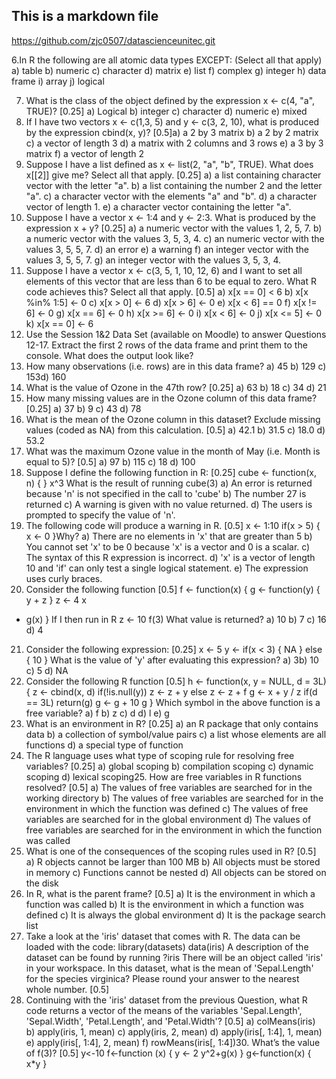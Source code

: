  ## This is a markdown file
 https://github.com/zjc0507/datascienceunitec.git


6.In R the following are all atomic data types EXCEPT: (Select all that apply) 
a) table
b) numeric
c) character
d) matrix
e) list
f) complex
g) integer
h) data frame
i) array
j) logical

7. What is the class of the object defined by the expression x <- c(4, "a", TRUE)? [0.25]
a) Logical
b) integer
c) character
d) numeric
e) mixed
8. If I have two vectors x <- c(1,3, 5) and y <- c(3, 2, 10), what is produced by the expression
cbind(x, y)? [0.5]a) a 2 by 3 matrix
b) a 2 by 2 matrix
c) a vector of length 3
d) a matrix with 2 columns and 3 rows
e) a 3 by 3 matrix
f) a vector of length 2
9. Suppose I have a list defined as x <- list(2, "a", "b", TRUE). What does x[[2]] give me? Select all
that apply. [0.25]
a) a list containing character vector with the letter "a".
b) a list containing the number 2 and the letter "a".
c) a character vector with the elements "a" and "b".
d) a character vector of length 1.
e) a character vector containing the letter "a".
10. Suppose I have a vector x <- 1:4 and y <- 2:3. What is produced by the expression x + y? [0.25]
a) a numeric vector with the values 1, 2, 5, 7.
b) a numeric vector with the values 3, 5, 3, 4.
c) an numeric vector with the values 3, 5, 5, 7.
d) an error
e) a warning
f) an integer vector with the values 3, 5, 5, 7.
g) an integer vector with the values 3, 5, 3, 4.
11. Suppose I have a vector x <- c(3, 5, 1, 10, 12, 6) and I want to set all elements of this vector that
are less than 6 to be equal to zero. What R code achieves this? Select all that apply. [0.5]
a) x[x == 0] < 6
b) x[x %in% 1:5] <- 0
c) x[x > 0] <- 6
d) x[x > 6] <- 0
e) x[x < 6] == 0
f) x[x != 6] <- 0
g) x[x == 6] <- 0
h) x[x >= 6] <- 0
i) x[x < 6] <- 0
j) x[x <= 5] <- 0
k) x[x == 0] <- 6
12. Use the Session 1&2 Data Set (available on Moodle) to answer Questions 12-17.
Extract the first 2 rows of the data frame and print them to the console. What does the output
look like?
13. How many observations (i.e. rows) are in this data frame?
a) 45
b) 129
c) 153d) 160
14. What is the value of Ozone in the 47th row? [0.25]
a) 63
b) 18
c) 34
d) 21
15. How many missing values are in the Ozone column of this data frame? [0.25]
a) 37
b) 9
c) 43
d) 78
16. What is the mean of the Ozone column in this dataset? Exclude missing values (coded as NA)
from this calculation. [0.5]
a) 42.1
b) 31.5
c) 18.0
d) 53.2
17. What was the maximum Ozone value in the month of May (i.e. Month is equal to 5)? [0.5]
a) 97
b) 115
c) 18
d) 100
18. Suppose I define the following function in R: [0.25]
cube <- function(x, n) {
}
x^3
What is the result of running
cube(3)
a) An error is returned because 'n' is not specified in the call to 'cube'
b) The number 27 is returned
c) A warning is given with no value returned.
d) The users is prompted to specify the value of 'n'.
19. The following code will produce a warning in R. [0.5]
x <- 1:10
if(x > 5) {
x <- 0
}Why?
a) There are no elements in 'x' that are greater than 5
b) You cannot set 'x' to be 0 because 'x' is a vector and 0 is a scalar.
c) The syntax of this R expression is incorrect.
d) 'x' is a vector of length 10 and 'if' can only test a single logical statement.
e) The expression uses curly braces.
20. Consider the following function [0.5]
f <- function(x) {
g <- function(y) {
y + z
}
z <- 4 x
+ g(x)
}
If I then run in R
z <-
10 f(3)
What value is returned?
a) 10
b) 7
c) 16
d) 4
21. Consider the following expression: [0.25]
x <- 5
y <- if(x < 3) {
NA
} else {
10
}
What is the value of 'y' after evaluating this expression?
a) 3b) 10
c) 5
d) NA
22. Consider the following R function [0.5]
h <- function(x, y = NULL, d = 3L) {
z <- cbind(x,
d) if(!is.null(y))
z <- z + y
else
z <- z + f
g <- x + y / z
if(d == 3L)
return(g)
g <- g + 10
g
}
Which symbol in the above function is a free variable?
a) f
b) z
c) d
d) l
e) g
23. What is an environment in R? [0.25]
a) an R package that only contains data
b) a collection of symbol/value pairs
c) a list whose elements are all functions
d) a special type of function
24. The R language uses what type of scoping rule for resolving free variables? [0.25]
a) global scoping
b) compilation scoping
c) dynamic scoping
d) lexical scoping25. How are free variables in R functions resolved? [0.5]
a) The values of free variables are searched for in the working directory
b) The values of free variables are searched for in the environment in which the function
was defined
c) The values of free variables are searched for in the global environment
d) The values of free variables are searched for in the environment in which the function was
called
26. What is one of the consequences of the scoping rules used in R? [0.5]
a) R objects cannot be larger than 100 MB
b) All objects must be stored in memory
c) Functions cannot be nested
d) All objects can be stored on the disk
27. In R, what is the parent frame? [0.5]
a) It is the environment in which a function was called
b) It is the environment in which a function was defined
c) It is always the global environment
d) It is the package search list
28. Take a look at the 'iris' dataset that comes with R. The data can be loaded with
the code: library(datasets)
data(iris)
A description of the dataset can be found
by running ?iris
There will be an object called 'iris' in your workspace. In this dataset, what is the mean of
'Sepal.Length' for the species virginica? Please round your answer to the nearest whole
number. [0.5]
29. Continuing with the 'iris' dataset from the previous Question, what R code returns a vector of
the means of the variables 'Sepal.Length', 'Sepal.Width', 'Petal.Length', and 'Petal.Width'? [0.5]
a) colMeans(iris)
b) apply(iris, 1, mean)
c) apply(iris, 2, mean)
d) apply(iris[, 1:4], 1, mean)
e) apply(iris[, 1:4], 2, mean)
f) rowMeans(iris[, 1:4])30. What’s the value of f(3)? [0.5]
y<-10
f<-function (x) {
y <- 2
y^2+g(x)
}
g<-function(x) {
x*y
}
